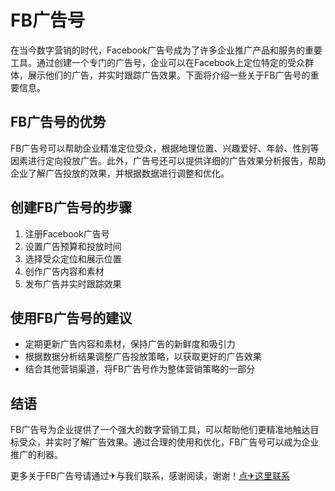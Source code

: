 # FB广告号

在当今数字营销的时代，Facebook广告号成为了许多企业推广产品和服务的重要工具。通过创建一个专门的广告号，企业可以在Facebook上定位特定的受众群体，展示他们的广告，并实时跟踪广告效果。下面将介绍一些关于FB广告号的重要信息。

## FB广告号的优势
FB广告号可以帮助企业精准定位受众，根据地理位置、兴趣爱好、年龄、性别等因素进行定向投放广告。此外，广告号还可以提供详细的广告效果分析报告，帮助企业了解广告投放的效果，并根据数据进行调整和优化。

## 创建FB广告号的步骤
1. 注册Facebook广告号
2. 设置广告预算和投放时间
3. 选择受众定位和展示位置
4. 创作广告内容和素材
5. 发布广告并实时跟踪效果

## 使用FB广告号的建议
- 定期更新广告内容和素材，保持广告的新鲜度和吸引力
- 根据数据分析结果调整广告投放策略，以获取更好的广告效果
- 结合其他营销渠道，将FB广告号作为整体营销策略的一部分

## 结语
FB广告号为企业提供了一个强大的数字营销工具，可以帮助他们更精准地触达目标受众，并实时了解广告效果。通过合理的使用和优化，FB广告号可以成为企业推广的利器。

更多关于FB广告号请通过✈与我们联系，感谢阅读，谢谢！[点✈这里联系](https://a.k02.cc)